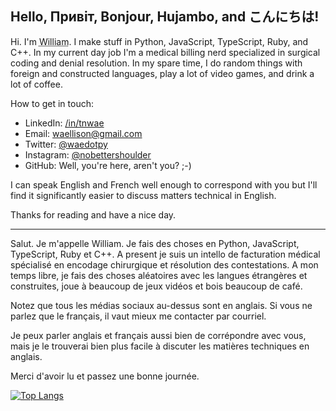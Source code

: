 ## Hello, Привіт, Bonjour, Hujambo, and こんにちは!

Hi.  I'm <abbr title='pronouns: he/him/his'>William</abbr>.  I make stuff in Python, JavaScript, TypeScript, Ruby, and C++.  In my current day job I'm a medical billing nerd specialized in surgical coding and denial resolution.  In my spare time, I do random things with foreign and constructed languages, play a lot of video games, and drink a lot of coffee.

How to get in touch:

- LinkedIn: [/in/tnwae](https://linkedin.com/in/tnwae)
- Email: <waellison@gmail.com>
- Twitter: [@waedotpy](https://twitter.com/waedotpy)
- Instagram: [@nobettershoulder](https://instagram.com/nobettershoulder)
- GitHub: Well, you're here, aren't you? ;-)

I can speak English and French well enough to correspond with you but I'll find it significantly easier to discuss matters technical in English.

Thanks for reading and have a nice day.

----

Salut.  Je m'appelle William.  Je fais des choses en Python, JavaScript, TypeScript, Ruby et C++.  A present je suis un intello de facturation médical spécialisé en encodage chirurgique et résolution des contestations.  A mon temps libre, je fais des choses aléatoires avec les langues étrangères et construites, joue à beaucoup de jeux vidéos et bois beaucoup de café.

Notez que tous les médias sociaux au-dessus sont en anglais.  Si vous ne parlez que le français, il vaut mieux me contacter par courriel.

Je peux parler anglais et français aussi bien de corrépondre avec vous, mais je le trouverai bien plus facile à discuter les matières techniques en anglais.

Merci d'avoir lu et passez une bonne journée.

[![Top Langs](https://github-readme-stats.vercel.app/api/top-langs/?username=waellison&theme=dark)](https://github.com/anuraghazra/github-readme-stats)
